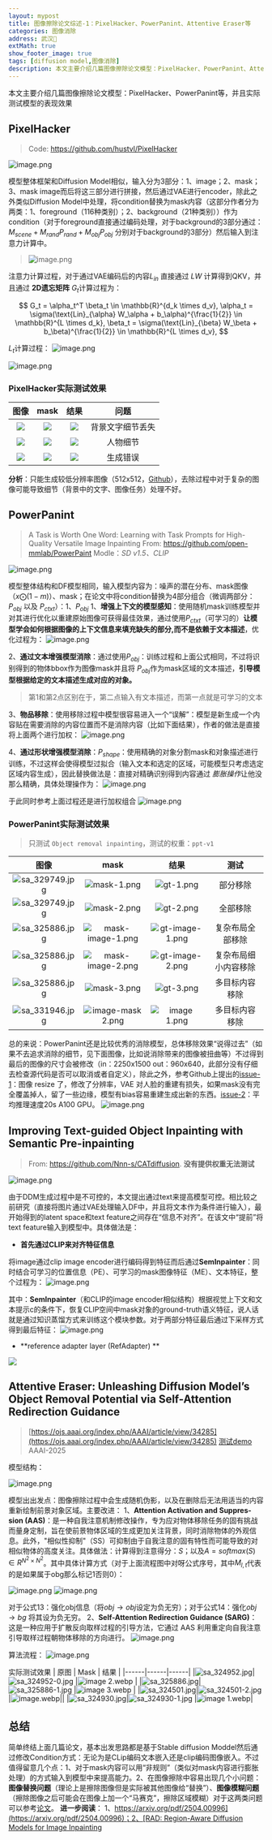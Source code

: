 ```yaml
---
layout: mypost
title: 图像擦除论文综述-1：PixelHacker、PowerPanint、Attentive Eraser等
categories: 图像消除
address: 武汉🏯
extMath: true
show_footer_image: true
tags: [diffusion model,图像消除]
description: 本文主要介绍几篇图像擦除论文模型：PixelHacker、PowerPanint、Attentive Eraser等，并且实际测试模型的表现效果
---
```


本文主要介绍几篇图像擦除论文模型：PixelHacker、PowerPanint等，并且实际测试模型的表现效果

## PixelHacker
> Code: https://github.com/hustvl/PixelHacker

![image.png](https://s2.loli.net/2025/06/21/uEdC6KQFZIa54mH.webp)

模型整体框架和Diffusion Model相似，输入分为3部分：1、image；2、mask；3、mask image而后将这三部分进行拼接，然后通过VAE进行encoder，除此之外类似Diffusion Model中处理，将condition替换为mask内容（这部分作者分为两类：1、foreground（116种类别）；2、background（21种类别））作为condition（对于foreground直接通过编码处理，对于background的3部分通过：$M_{scene}+M_{rand}P_{rand}+M_{obj}P_{obj}$ 分别对于background的3部分）然后输入到注意力计算中。
>  ![image.png](https://s2.loli.net/2025/06/21/Tc9vIUFLgtC7hy3.webp)

注意力计算过程，对于通过VAE编码后的内容$L_{in}$ 直接通过 $LW$ 计算得到QKV，并且通过 **2D遗忘矩阵** $G_t$计算过程为：

$$
G_t = \alpha_t^T \beta_t \in \mathbb{R}^{d_k \times d_v},
\alpha_t = \sigma(\text{Lin}_{\alpha} W_\alpha + b_\alpha)^{\frac{1}{2}} \in \mathbb{R}^{L \times d_k},
\beta_t = \sigma(\text{Lin}_{\beta} W_\beta + b_\beta)^{\frac{1}{2}} \in \mathbb{R}^{L \times d_v},
$$

$L_t$计算过程：
![image.png](https://s2.loli.net/2025/06/21/z2KI4iwCQn6rugj.webp)

![image.png](https://s2.loli.net/2025/06/21/MdRjGAcqBtbhs95.webp)


### PixelHacker实际测试效果

| 图像 | mask | 结果 | 问题 |
|:----:|:----:|:----:|:----:|
|![](https://s2.loli.net/2025/06/21/lcig2OIXxqnP5Qe.webp)|![](https://s2.loli.net/2025/06/21/DIH56QsZqxYV8W7.webp)|![](https://s2.loli.net/2025/06/21/ia2jrbvQI6dhMDN.webp)| 背景文字细节丢失|
|![](https://s2.loli.net/2025/06/21/ValhFUjG7OzMnR2.webp)|![](https://s2.loli.net/2025/06/21/qhuWIalwOGUY3p6.webp)|![](https://s2.loli.net/2025/06/21/sup9MYevZq24kgE.webp)|人物细节|
|![](https://s2.loli.net/2025/06/21/ValhFUjG7OzMnR2.webp)|![](https://s2.loli.net/2025/06/21/IJ42xjBqVOvEmY6.webp)|![](https://s2.loli.net/2025/06/21/KtYfwqe1HRIjJUn.webp)| 生成错误|


**分析**：只能生成较低分辨率图像（512x512，[Github](https://github.com/hustvl/PixelHacker/issues/7)），去除过程中对于复杂的图像可能导致细节（背景中的文字、图像任务）处理不好。

## PowerPanint
> A Task is Worth One Word: Learning with Task Prompts for High-Quality Versatile Image Inpainting
> From: https://github.com/open-mmlab/PowerPaint
> Modle：*SD v1.5、CLIP*

![image.png](https://s2.loli.net/2025/06/21/kADH1if2yoreSWB.webp)

模型整体结构和DF模型相同，输入模型内容为：噪声的潜在分布、mask图像（$x \bigodot (1-m)$）、mask；在论文中将condition替换为4部分组合（微调两部分：$P_{obj}$ 以及 $P_{ctxt}$）：1、$P_{obj}$
1、**增强上下文的模型感知**：使用随机mask训练模型并对其进行优化以重建原始图像可获得最佳效果，通过使用$P_{ctxt}$（可学习的）**让模型学会如何根据图像的上下文信息来填充缺失的部分,而不是依赖于文本描述**，优化过程为：
![image.png](https://s2.loli.net/2025/06/21/EwPgsX7M1WinzqB.webp)

2、**通过文本增强模型消除**：通过使用$P_{obj}$：训练过程和上面公式相同，不过将识别得到的物体bbox作为图像mask并且将 $P_{obj}$作为mask区域的文本描述，**引导模型根据给定的文本描述生成对应的对象。**
> 第1和第2点区别在于，第二点输入有文本描述，而第一点就是可学习的文本

3、**物品移除**：使用移除过程中模型很容易进入一个“误解”：模型是新生成一个内容贴在需要消除的内容位置而不是消除内容（比如下面结果），作者的做法是直接将上面两个进行加权：
![image.png](https://s2.loli.net/2025/06/21/YOE9e6rwBv7qKhL.webp)

4、**通过形状增强模型消除**：$P_{shape}$：使用精确的对象分割mask和对象描述进行训练，不过这样会使得模型过拟合（输入文本和选定的区域，可能模型只考虑选定区域内容生成），因此替换做法是：直接对精确识别得到内容通过 *膨胀操作*让他没那么精确，具体处理操作为：
![image.png](https://s2.loli.net/2025/06/21/m63l7zBZQoOrbvK.webp)

于此同时参考上面过程还是进行加权组合
![image.png](https://s2.loli.net/2025/06/21/oqywbL7sGHT5Jl3.webp)

### PowerPanint实际测试效果

> 只测试 `Object removal inpainting`，测试的权重：`ppt-v1`

| 图像 | mask | 结果 | 测试 |
|:----:|:----:|:----:|:----:|
|![sa_329749.jpg](https://s2.loli.net/2025/06/21/krH6sUt9YVvnidI.webp)| ![mask-1.png](https://s2.loli.net/2025/06/21/yf2pz3aTWQrAvXG.webp)|![gt-1.png](https://s2.loli.net/2025/06/21/2M5VKDpa1H9kRUA.webp)| 部分移除 |
|![sa_329749.jpg](https://s2.loli.net/2025/06/21/krH6sUt9YVvnidI.webp)| ![mask-2.png](https://s2.loli.net/2025/06/22/V8LRsOryWegcKUw.webp)|![gt-2.png](https://s2.loli.net/2025/06/22/Cuj24vh3QIGieSk.webp)| 全部移除 |
|![sa_325886.jpg](https://s2.loli.net/2025/06/22/LGjovJgFxflrQU7.webp)| ![mask-image-1.png](https://s2.loli.net/2025/06/22/MavCANuoThiEdPO.webp)| ![gt-image-1.png](https://s2.loli.net/2025/06/22/pPurFsomIdBAyKW.webp)| 复杂布局全部移除 |
|![sa_325886.jpg](https://s2.loli.net/2025/06/22/LGjovJgFxflrQU7.webp)| ![mask-image-2.png](https://s2.loli.net/2025/06/22/QwLKMzPA1NdsDBI.webp)| ![gt-image-2.png](https://s2.loli.net/2025/06/22/ndiQBHgvwNRFAor.webp)| 复杂布局细小内容移除 |
|![sa_325886.jpg](https://s2.loli.net/2025/06/22/LGjovJgFxflrQU7.webp)| ![mask-3.png](https://s2.loli.net/2025/06/22/dq86IZAkCo1Sg9i.webp)| ![gt-3.png](https://s2.loli.net/2025/06/22/AoEXBhQjrNaCwZx.webp)| 多目标内容移除 |
|![sa_331946.jpg](https://s2.loli.net/2025/06/22/Z2maup6b5hKBEnv.webp)| ![image-mask _2_.png](https://s2.loli.net/2025/06/22/GFwYgCoEaRhVjdx.webp)| ![image _1_.png](https://s2.loli.net/2025/06/22/cWGXqlyv6KJia7p.webp)| 多目标内容移除 |

总的来说：PowerPanint还是比较优秀的消除模型，总体移除效果“说得过去”（如果不去追求消除的细节，见下面图像，比如说消除带来的图像被扭曲等）不过得到最后的图像的尺寸会被修改（in：2250x1500 out：960x640，此部分没有仔细去检查源代码是否可以取消或者自定义），除此之外，参考Github上提出的[issue-1](https://github.com/open-mmlab/PowerPaint/issues/111)：图像 resize 了，修改了分辨率，VAE 对人脸的重建有损失，如果mask没有完全覆盖掉人，留了一些边缘，模型有bias容易重建生成出新的东西。[issue-2](https://github.com/open-mmlab/PowerPaint/issues/56)：平均推理速度20s A100 GPU。
![image.png](https://s2.loli.net/2025/06/22/vZsS4iO6QcWNult.webp)


## Improving Text-guided Object Inpainting with Semantic Pre-inpainting
> From: https://github.com/Nnn-s/CATdiffusion.
> **没有提供权重无法测试**

![image.png](https://s2.loli.net/2025/06/22/DbZat7LKTMCpXhA.webp)

由于DDM生成过程中是不可控的，本文提出通过text来提高模型可控。相比较之前研究（直接将图片通过VAE处理输入DF中，并且将文本作为条件进行输入），最开始得到的latent space和text feature之间存在“信息不对齐”。在该文中“提前”将text feature输入到模型中。具体做法是：
* **首先通过CLIP来对齐特征信息**

将image通过clip image encoder进行编码得到特征而后通过**SemInpainter**：同时结合可学习的位置信息（PE）、可学习的mask图像特征（ME）、文本特征，整个过程为：
![image.png](https://s2.loli.net/2025/06/22/wZk3FCtjslSy1ir.webp)

其中：**SemInpainter**（和CLIP的image encoder相似结构）根据视觉上下文和文本提示c的条件下，恢复CLIP空间中mask对象的ground-truth语义特征，说人话就是通过知识蒸馏方式来训练这个模块参数。对于两部分特征最后通过下采样方式得到最后特征：
![image.png](https://s2.loli.net/2025/06/22/V7YQFwaHhKzu8fI.webp)

* **reference adapter layer (RefAdapter) **

![](https://s2.loli.net/2025/06/22/61q9QjAmYCZLnHx.webp)


## Attentive Eraser: Unleashing Diffusion Model’s Object Removal Potential via Self-Attention Redirection Guidance
> [https://ojs.aaai.org/index.php/AAAI/article/view/34285](https://ojs.aaai.org/index.php/AAAI/article/view/34285)
> [测试demo](https://www.modelscope.cn/studios/Anonymou3/AttentiveEraser)
> AAAI-2025

模型结构：

![image.png](https://s2.loli.net/2025/06/26/6IeoTPcVBxu9mbz.webp)

模型出出发点：图像擦除过程中会生成随机伪影，以及在删除后无法用适当的内容重新绘制前景对象区域。主要改进：
1、**Attention Activation and Suppres-sion (AAS)**：是一种自我注意机制修改操作，专为应对物体移除任务的固有挑战而量身定制，旨在使前景物体区域的生成更加关注背景，同时消除物体的外观信息。此外，"相似性抑制"（SS）可抑制由于自我注意的固有特性而可能导致的对相似物体的高度关注。具体做法：计算得到注意得分：$S$；以及$A=softmax(S)\in R^{N^2 \times N^2}$。其中具体计算方式（对于上面流程图中对呀公式序号，其中$M_{l,t}$代表的是如果属于obg那么标记1否则0）：

![image.png](https://s2.loli.net/2025/06/26/ukhXjl5v9Cf71xn.webp)
![image.png](https://s2.loli.net/2025/06/26/4bJXif5AV2Sku9I.webp)

对于公式13：强化obj信息（将$obj\rightarrow obj$设定为负无穷）；对于公式14：强化$obj\rightarrow bg$ 将其设为负无穷。
2、**Self-Attention Redirection Guidance (SARG)**：这是一种应用于扩散反向取样过程的引导方法，它通过 AAS 利用重定向自我注意引导取样过程朝物体移除的方向进行。
![image.png](https://s2.loli.net/2025/06/26/FjqnizZ2AORHgId.webp)

算法流程：
![image.png](https://s2.loli.net/2025/06/26/lnbURV15qryCQKa.webp)

实际测试效果
| 原图 | Mask | 结果 |
|------|------|------|
|![sa_324952.jpg](https://s2.loli.net/2025/06/26/znSUtwamOk9r47I.webp)|![sa_324952-0.jpg](https://s2.loli.net/2025/06/26/QXdWSb46FREakVN.webp) |![image _2_.webp](https://s2.loli.net/2025/06/26/BRFf3E2Qamyu8zv.webp) |
|![sa_325886.jpg](https://s2.loli.net/2025/06/26/Bw4D9pEi7McULbv.webp)|![sa_325886-1.jpg](https://s2.loli.net/2025/06/26/P8mKbFdTqxZ19Yn.webp) |![image _3_.webp](https://s2.loli.net/2025/06/26/kl5tOBd4IufT2C9.webp) |
|![sa_324501.jpg](https://s2.loli.net/2025/06/26/kxZjsRLSvpX96ne.webp)|![sa_324501-2.jpg](https://s2.loli.net/2025/06/26/bHMSowgfXm4sqO5.webp) |![image.webp](https://s2.loli.net/2025/06/26/r7nS6ZQYLs8kuv1.webp)||
|![sa_324930.jpg](https://s2.loli.net/2025/06/26/SA8rRFMc4Zjlp21.webp)|![sa_324930-1.jpg](https://s2.loli.net/2025/06/26/fQdXwRUCg5JVjs6.webp) |![image _1_.webp](https://s2.loli.net/2025/06/26/BXtbq8gEZPAJTjS.webp)|

## 总结
简单终结上面几篇论文，基本出发思路都是基于Stable diffusion Moddel然后通过修改Condition方式：无论为是CLip编码文本嵌入还是clip编码图像嵌入。不过值得留意几个点：1、对于mask内容可以用“非规则”（类似对mask内容进行膨胀处理）的方式输入到模型中来提高能力。2、在图像擦除中容易出现几个小问题：**图像替换问题**（理论上是擦除图像但是实际被其他图像给“替换”）、**图像模糊问题**（擦除图像之后可能会在图像上加一个“马赛克”，擦除区域模糊）对于这两类问题可以参考[论文](https://openaccess.thecvf.com/content/CVPR2025/papers/Wang_Towards_Enhanced_Image_Inpainting_Mitigating_Unwanted_Object_Insertion_and_Preserving_CVPR_2025_paper.pdf)。
**进一步阅读**： 1、[https://arxiv.org/pdf/2504.00996](https://arxiv.org/pdf/2504.00996)；2、[RAD: Region-Aware Diffusion Models for Image Inpainting](https://openaccess.thecvf.com/content/CVPR2025/papers/Kim_RAD_Region-Aware_Diffusion_Models_for_Image_Inpainting_CVPR_2025_paper.pdf)